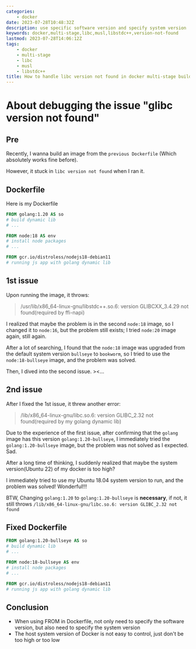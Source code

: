 ```yaml
---
categories:
    - docker
date: 2023-07-28T10:48:32Z
description: use specific software version and specify system version
keywords: docker,multi-stage,libc,musl,libstdc++,version-not-found
lastmod: 2023-07-28T14:06:12Z
tags:
    - docker
    - multi-stage
    - libc
    - musl
    - libstdc++
title: How to handle libc version not found in docker multi-stage build
---
```




# About debugging the issue "glibc version not found"

## Pre

Recently, I wanna build an image from the `previous Dockerfile` (Which absolutely works fine before).

However, it stuck in `libc version not found` when I ran it.

## Dockerfile

Here is my Dockerfile

```dockerfile
FROM golang:1.20 AS so
# build dynamic lib
# ...

FROM node:18 AS env
# install node packages
# ...

FROM gcr.io/distroless/nodejs18-debian11
# running js app with golang dynamic lib
```

## 1st issue

Upon running the image, it throws:

> /usr/lib/x86_64-linux-gnu/libstdc++.so.6: version GLIBCXX_3.4.29 not found(required by ffi-napi)

I realized that maybe the problem is in the second `node:18` image, so I changed it to `node:16`, but the problem still exists; I tried `node:20`
image again, still again.

After a lot of searching, I found that the `node:18` image was upgraded from the default system version `bullseye` to `bookworm`, so I tried to use
the `node:18-bullseye` image, and the problem was solved.

Then, I dived into the second issue. ><...

## 2nd issue

After I fixed the 1st issue, it threw another error:

> /lib/x86_64-linux-gnu/libc.so.6: version GLIBC_2.32 not found(required by my golang dynamic lib)

Due to the experience of the first issue, after confirming that the `golang` image has this version `golang:1.20-bullseye`, I immediately tried
the `golang:1.20-bullseye` image, but the problem was not solved as I expected. Sad.

After a long time of thinking, I suddenly realized that maybe the system version(Ubuntu 22) of my docker is too high?

I immediately tried to use my Ubuntu 18.04 system version to run, and the problem was solved! Wonderful!!!

BTW, Changing `golang:1.20` to `golang:1.20-bullseye` is **necessary**, if not, it still
throws `/lib/x86_64-linux-gnu/libc.so.6: version GLIBC_2.32 not found`

## Fixed Dockerfile

```dockerfile
FROM golang:1.20-bullseye AS so
# build dynamic lib
# ...

FROM node:18-bullseye AS env
# install node packages
# ...

FROM gcr.io/distroless/nodejs18-debian11
# running js app with golang dynamic lib
```

## Conclusion

- When using FROM in Dockerfile, not only need to specify the software version, but also need to specify the system version
- The host system version of Docker is not easy to control, just don't be too high or too low
